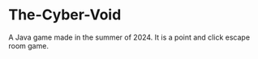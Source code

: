# The-Cyber-Void
A Java game made in the summer of 2024. It is a point and click escape room game. 
